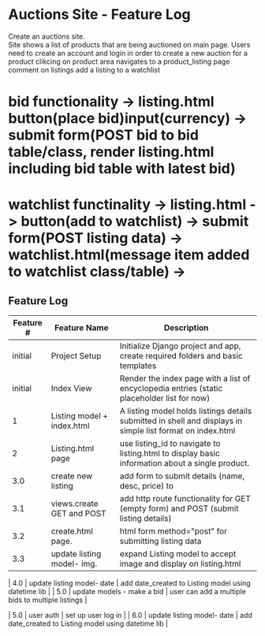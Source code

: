# Auctions Site - Feature Log

Create an auctions site.  
Site shows a list of products that are being auctioned on main page.
Users need to create an account and login in order to create a new auction for a product
clikcing on product area navigates to a product_listing page
comment on listings
add a listing to a watchlist

# bid functionality -> listing.html button(place bid)input(currency) -> submit form(POST bid to bid table/class, render listing.html including bid table with latest bid)
# watchlist functinality -> listing.html -> button(add to watchlist) -> submit form(POST listing data) -> watchlist.html(message item added to watchlist class/table) -> 


## Feature Log

| Feature # | Feature Name                 | Description                                                                                                              |
|-----------|------------------------------|--------------------------------------------------------------------------------------------------------------------------|
| initial   | Project Setup                | Initialize Django project and app, create required folders and basic templates                                           |
| initial   | Index View                   | Render the index page with a list of encyclopedia entries (static placeholder list for now)                              |
| 1         | Listing model + index.html   | A listing model holds listings details submitted in shell and displays in simple list format on index.html               |
| 2         | Listing.html page            | use listing_id to navigate to listing.html to display basic information about a single product.                          |
| 3.0       | create new listing            |  add form to submit details (name, desc, price) to                          |
| 3.1       | views.create GET and POST     |  add http route functionality for GET (empty form) and POST (submit listing details)                        |
| 3.2       | create.html page.             |  html form method="post" for submitting listing data                                |
| 3.3       | update listing model- img.    |  expand Listing model to accept image and display on listing.html                                                         |

| 4.0        | update listing model- date   |  add date_created to Listing model using datetime lib                                                            |
| 5.0        | update models - make a bid    |  user can add a multiple bids to multiple listings                                                               |

| 5.0        | user auth                     |  set up user log in                                                          |
| 6.0        | update listing model- date |  add date_created to Listing model using datetime lib                                                            |








                  
